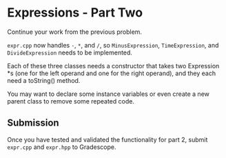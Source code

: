 # Expressions - Part Two
Continue your work from the previous problem.

`expr.cpp` now handles `-`, `*`, and `/`, so `MinusExpression`, 
`TimeExpression`, and `DivideExpression` needs to be implemented.

Each of these three classes needs a constructor 
that takes two Expression *s (one for the left operand and one 
for the right operand), and they each need a toString() method.

You may want to declare some instance variables or even
create a new parent class to remove some repeated code.

## Submission
Once you have tested and validated the functionality for part 2, 
submit `expr.cpp` and `expr.hpp` to Gradescope.